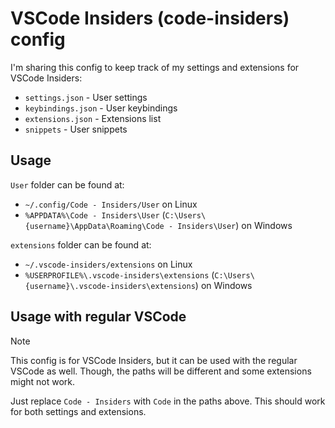 # VSCode Insiders (code-insiders) config

I'm sharing this config to keep track of my settings and extensions for VSCode Insiders:

- `settings.json` - User settings
- `keybindings.json` - User keybindings
- `extensions.json` - Extensions list
- `snippets` - User snippets

## Usage

`User` folder can be found at:

- `~/.config/Code - Insiders/User` on Linux
- `%APPDATA%\Code - Insiders\User` (`C:\Users\{username}\AppData\Roaming\Code - Insiders\User`) on Windows

`extensions` folder can be found at:

- `~/.vscode-insiders/extensions` on Linux
- `%USERPROFILE%\.vscode-insiders\extensions` (`C:\Users\{username}\.vscode-insiders\extensions`) on Windows

## Usage with regular VSCode

> [!NOTE]
> This config is for VSCode Insiders, but it can be used with the regular VSCode as well. Though, the paths will be different and some extensions might not work.

Just replace `Code - Insiders` with `Code` in the paths above. This should work for both settings and extensions.